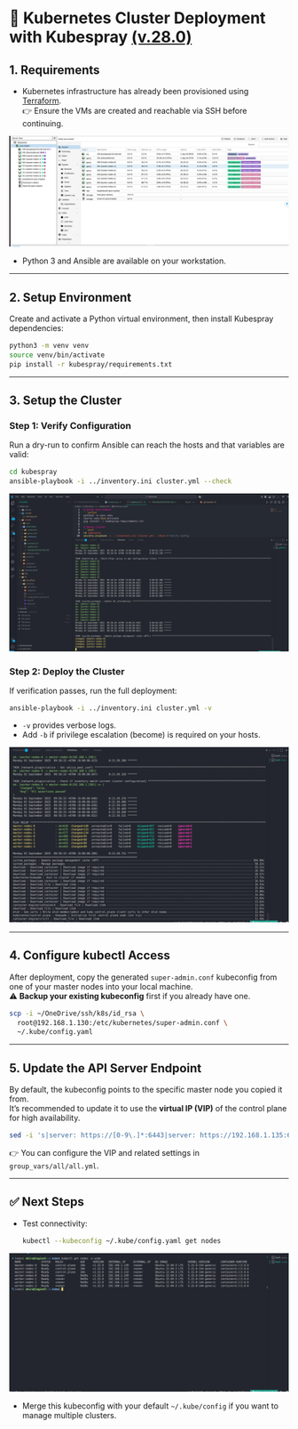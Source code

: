 # 🚀 Kubernetes Cluster Deployment with Kubespray [(v.28.0)](https://github.com/kubernetes-sigs/kubespray/tree/v2.28.1)

## 1. Requirements
- Kubernetes infrastructure has already been provisioned using [Terraform](https://github.com/ngodat0103/home-lab/blob/78b9e58daded8fd905d2746e037d1dfddbe6eb6e/tf/proxmox/main.tf#L149-L194).  
  👉 Ensure the VMs are created and reachable via SSH before continuing.  

![Proxmox Infrastructure](docs/proxmox.png)

- Python 3 and Ansible are available on your workstation.  

---

## 2. Setup Environment
Create and activate a Python virtual environment, then install Kubespray dependencies:

```bash
python3 -m venv venv
source venv/bin/activate
pip install -r kubespray/requirements.txt
```

---

## 3. Setup the Cluster

### Step 1: Verify Configuration
Run a dry-run to confirm Ansible can reach the hosts and that variables are valid:

```bash
cd kubespray
ansible-playbook -i ../inventory.ini cluster.yml --check
```

![Ansible Dry Run](docs/ansible-during-deploying.png)

### Step 2: Deploy the Cluster
If verification passes, run the full deployment:

```bash
ansible-playbook -i ../inventory.ini cluster.yml -v
```

- `-v` provides verbose logs.  
- Add `-b` if privilege escalation (become) is required on your hosts.  

![Ansible Successful Deployment](docs/ansible-succesfully-deploy.png)

---

## 4. Configure kubectl Access

After deployment, copy the generated `super-admin.conf` kubeconfig from one of your master nodes into your local machine.  
⚠️ **Backup your existing kubeconfig** first if you already have one.

```bash
scp -i ~/OneDrive/ssh/k8s/id_rsa \
  root@192.168.1.130:/etc/kubernetes/super-admin.conf \
  ~/.kube/config.yaml
```

---

## 5. Update the API Server Endpoint

By default, the kubeconfig points to the specific master node you copied it from.  
It’s recommended to update it to use the **virtual IP (VIP)** of the control plane for high availability.  

```bash
sed -i 's|server: https://[0-9\.]*:6443|server: https://192.168.1.135:6443|' ~/.kube/config.yaml
```

👉 You can configure the VIP and related settings in `group_vars/all/all.yml`.  

---

## ✅ Next Steps
- Test connectivity:
  ```bash
  kubectl --kubeconfig ~/.kube/config.yaml get nodes
  ```

![kubectl get nodes](docs/kubectl_get_nodes.png)

- Merge this kubeconfig with your default `~/.kube/config` if you want to manage multiple clusters.  